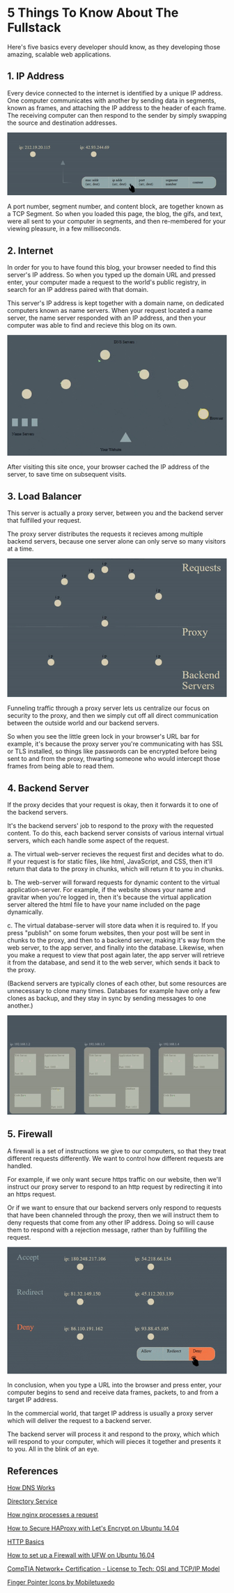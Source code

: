 # 5 Things To Know About The Fullstack

Here's five basics every developer should know, as they developing those amazing, scalable web applications.

## 1. IP Address
Every device connected to the internet is identified by a unique IP address. One computer communicates with another by sending data in segments, known as frames, and attaching the IP address to the header of each frame. The receiving computer can then respond to the sender by simply swapping the source and destination addresses.

![dataframe](https://github.com/RocketHTML/holberton-system_engineering-devops/blob/master/0x11-what_happens_when_your_type_holbertonschool_com_in_your_browser_and_press_enter/gifs/tcp_ip.gif)

A port number, segment number, and content block, are together known as a TCP Segment. So when you loaded this page, the blog, the gifs, and text, were all sent to your computer in segments, and then re-membered for your viewing pleasure, in a few milliseconds.

## 2. Internet
In order for you to have found this blog, your browser needed to find this server's IP address. So when you typed up the domain URL and pressed enter, your computer made a request to the world's public registry, in search for an IP address paired with that domain. 

This server's IP address is kept together with a domain name, on dedicated computers known as name servers. When your request located a name server, the name server responded with an IP address, and then your computer was able to find and recieve this blog on its own.

![dns lookup](https://github.com/RocketHTML/holberton-system_engineering-devops/blob/master/0x11-what_happens_when_your_type_holbertonschool_com_in_your_browser_and_press_enter/gifs/dns_lookup.gif)

After visiting this site once, your browser cached the IP address of the server, to save time on subsequent visits.

## 3. Load Balancer
This server is actually a proxy server, between you and the backend server that fulfilled your request.

The proxy server distributes the requests it recieves among multiple backend servers, because one server alone can only serve so many visitors at a time.

![proxy](https://github.com/RocketHTML/holberton-system_engineering-devops/blob/master/0x11-what_happens_when_your_type_holbertonschool_com_in_your_browser_and_press_enter/gifs/load_balance_V2.gif)

Funneling traffic through a proxy server lets us centralize our focus on security to the proxy, and then we simply cut off all direct communication between the outside world and our backend servers. 

So when you see the little green lock in your browser's URL bar for example, it's because the proxy server you're communicating with has SSL or TLS installed, so things like passwords can be encrypted before being sent to and from the proxy, thwarting someone who would intercept those frames from being able to read them.

## 4. Backend Server
If the proxy decides that your request is okay, then it forwards it to one of the backend servers. 

It's the backend servers' job to respond to the proxy with the requested content. To do this, each backend server consists of various internal virtual servers, which each handle some aspect of the request. 

a. The virtual web-server recieves the request first and decides what to do. If your request is for static files, like html, JavaScript, and CSS, then it'll return that data to the proxy in chunks, which will return it to you in chunks. 

b. The web-server will forward requests for dynamic content to the virtual application-server. For example, if the website shows your name and gravitar when you're logged in, then it's because the virtual application server altered the html file to have your name included on the page dynamically.

c. The virtual database-server will store data when it is required to. If you press "publish" on some forum websites, then your post will be sent in chunks to the proxy, and then to a backend server, making it's way from the web server, to the app server, and finally into the database. Likewise, when you make a request to view that post again later, the app server will retrieve it from the database, and send it to the web server, which sends it back to the proxy. 

(Backend servers are typically clones of each other, but some resources are unnecessary to clone many times. Databases for example have only a few clones as backup, and they stay in sync by sending messages to one another.)

![servers](https://github.com/RocketHTML/holberton-system_engineering-devops/blob/master/0x11-what_happens_when_your_type_holbertonschool_com_in_your_browser_and_press_enter/gifs/server_inside.gif)

## 5. Firewall
A firewall is a set of instructions we give to our computers, so that they treat different requests differently. We want to control how different requests are handled.

For example, if we only want secure https traffic on our website, then we'll instruct our proxy server to respond to an http request by redirecting it into an https request. 

Or if we want to ensure that our backend servers only respond to requests that have been channeled through the proxy, then we will instruct them to deny requests that come from any other IP address. Doing so will cause them to respond with a rejection message, rather than by fulfilling the request.

![firewall](https://github.com/RocketHTML/holberton-system_engineering-devops/blob/master/0x11-what_happens_when_your_type_holbertonschool_com_in_your_browser_and_press_enter/gifs/firewall_V3.gif)

In conclusion, when you type a URL into the browser and press enter, your computer begins to send and receive data frames, packets, to and from a target IP address. 

In the commercial world, that target IP address is usually a proxy server which will deliver the request to a backend server.

The backend server will process it and respond to the proxy, which which will respond to your computer, which will pieces it together and presents it to you. All in the blink of an eye.

## References

[How DNS Works](https://howdns.works/)

[Directory Service](https://en.wikIPedia.org/wiki/Directory_service)

[How nginx processes a request](http://nginx.org/en/docs/http/request_processing.html)

[How to Secure HAProxy with Let's Encrypt on Ubuntu 14.04](https://www.digitalocean.com/community/tutorials/how-to-secure-haproxy-with-let-s-encrypt-on-ubuntu-14-04)

[HTTP Basics](http://www.ntu.edu.sg/home/ehchua/programming/webprogramming/http_basics.html)

[How to set up a Firewall with UFW on Ubuntu 16.04](https://www.digitalocean.com/community/tutorials/how-to-set-up-a-firewall-with-ufw-on-ubuntu-16-04)

[CompTIA Network+ Certification - License to Tech: OSI and TCP/IP Model](https://www.youtube.com/watch?v=1uArp_bSvmA)

[Finger Pointer Icons by Mobiletuxedo](https://www.flaticon.com/authors/mobiletuxedo) 
